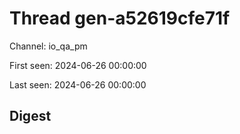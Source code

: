 # Thread gen-a52619cfe71f
Channel: io_qa_pm

First seen: 2024-06-26 00:00:00

Last seen: 2024-06-26 00:00:00

## Digest


